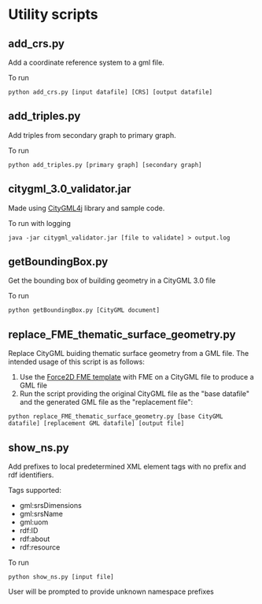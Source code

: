 # Utility scripts

## add_crs.py
Add a coordinate reference system to a gml file.

To run
```
python add_crs.py [input datafile] [CRS] [output datafile]
```

## add_triples.py
Add triples from secondary graph to primary graph.

To run
```
python add_triples.py [primary graph] [secondary graph]
```

## citygml_3.0_validator.jar
Made using [CityGML4j](https://github.com/citygml4j/citygml4j) library and sample code.

To run with logging
```
java -jar citygml_validator.jar [file to validate] > output.log
```
## getBoundingBox.py
Get the bounding box of building geometry in a CityGML 3.0 file

To run
```
python getBoundingBox.py [CityGML document]
```

## replace_FME_thematic_surface_geometry.py
Replace CityGML buiding thematic surface geometry from a GML file. The intended usage of this script is as follows:
1. Use the [Force2D FME template](../test-data/GML/citygml2gml_Force2D.fmw) with FME on a CityGML file to produce a GML file 
2. Run the script providing the original CityGML file as the "base datafile" and the generated GML file as the "replacement file":
```
python replace_FME_thematic_surface_geometry.py [base CityGML datafile] [replacement GML datafile] [output file]
```

## show_ns.py
Add prefixes to local predetermined XML element tags with no prefix and rdf identifiers.

Tags supported:
* gml:srsDimensions
* gml:srsName
* gml:uom
* rdf:ID
* rdf:about
* rdf:resource

To run
```
python show_ns.py [input file]
```
User will be prompted to provide unknown namespace prefixes
